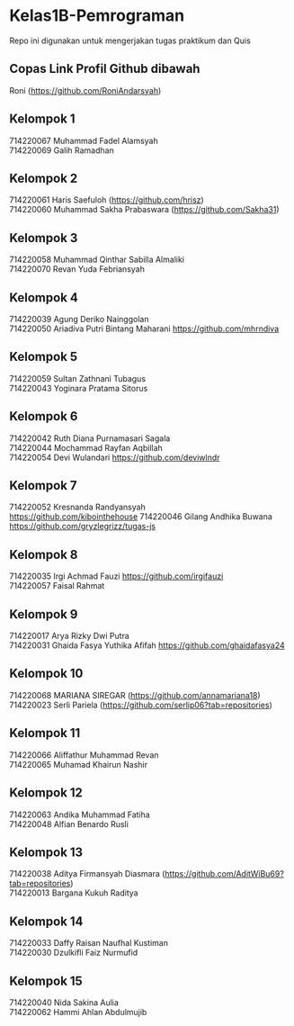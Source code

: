 # Kelas1B-Pemrograman
Repo ini digunakan untuk mengerjakan tugas praktikum dan Quis

## Copas Link Profil Github dibawah 
Roni (https://github.com/RoniAndarsyah)

## Kelompok 1
714220067 Muhammad Fadel Alamsyah <br>
714220069 Galih Ramadhan

## Kelompok 2
714220061 Haris Saefuloh (https://github.com/hrisz) <br>
714220060 Muhammad Sakha Prabaswara (https://github.com/Sakha31)

## Kelompok 3
714220058 Muhammad Qinthar Sabilla Almaliki <br>
714220070 Revan Yuda Febriansyah

## Kelompok 4
714220039 Agung Deriko Nainggolan <br>
714220050 Ariadiva Putri Bintang Maharani https://github.com/mhrndiva

## Kelompok 5
714220059 Sultan Zathnani Tubagus <br>
714220043 Yoginara Pratama Sitorus

## Kelompok 6
714220042 Ruth Diana Purnamasari Sagala <br>
714220044 Mochammad Rayfan Aqbillah <br>
714220054 Devi Wulandari https://github.com/deviwlndr

## Kelompok 7
714220052 Kresnanda Randyansyah <br> https://github.com/kibointhehouse
714220046 Gilang Andhika Buwana https://github.com/gryzlegrizz/tugas-js

## Kelompok 8
714220035 Irgi Achmad Fauzi https://github.com/irgifauzi <br> 
714220057 Faisal Rahmat

## Kelompok 9
714220017 Arya Rizky Dwi Putra <br>
714220031 Ghaida Fasya Yuthika Afifah https://github.com/ghaidafasya24

## Kelompok 10
714220068 MARIANA SIREGAR (https://github.com/annamariana18) <br>
714220023 Serli Pariela (https://github.com/serlip06?tab=repositories)

## Kelompok 11
714220066 Aliffathur Muhammad Revan <br>
714220065 Muhamad Khairun Nashir

## Kelompok 12
714220063 Andika Muhammad Fatiha <br>
714220048 Alfian Benardo Rusli

## Kelompok 13
714220038 Aditya Firmansyah Diasmara (https://github.com/AditWiBu69?tab=repositories) <br>
714220013 Bargana Kukuh Raditya

## Kelompok 14
714220033 Daffy Raisan Naufhal Kustiman <br>
714220030 Dzulkifli Faiz Nurmufid

## Kelompok 15
714220040 Nida Sakina Aulia <br>
714220062 Hammi Ahlan Abdulmujib
